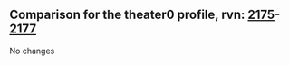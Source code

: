 ## Comparison for the theater0 profile, rvn: [2175](https://github.com/PRO100KatYT/FortniteProfileRevisions/tree/main/profiles/theater0/2175%20theater0.json)-[2177](https://github.com/PRO100KatYT/FortniteProfileRevisions/tree/main/profiles/theater0/2177%20theater0.json)

No changes
